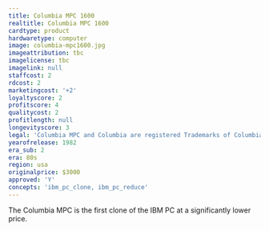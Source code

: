 ```yaml
---
title: Columbia MPC 1600
realtitle: Columbia MPC 1600
cardtype: product
hardwaretype: computer
image: columbia-mpc1600.jpg
imageattribution: tbc
imagelicense: tbc
imagelink: null
staffcost: 2
rdcost: 2
marketingcost: '+2'
loyaltyscore: 2
profitscore: 4
qualitycost: 2
profitlength: null
longevityscore: 3
legal: 'Columbia MPC and Columbia are registered Trademarks of Columbia Data Products, Inc.'
yearofrelease: 1982
era_sub: 2
era: 80s
region: usa
originalprice: $3000
approved: 'Y'
concepts: 'ibm_pc_clone, ibm_pc_reduce'
---
```


The Columbia MPC is the first clone of the IBM PC at a significantly lower price.
